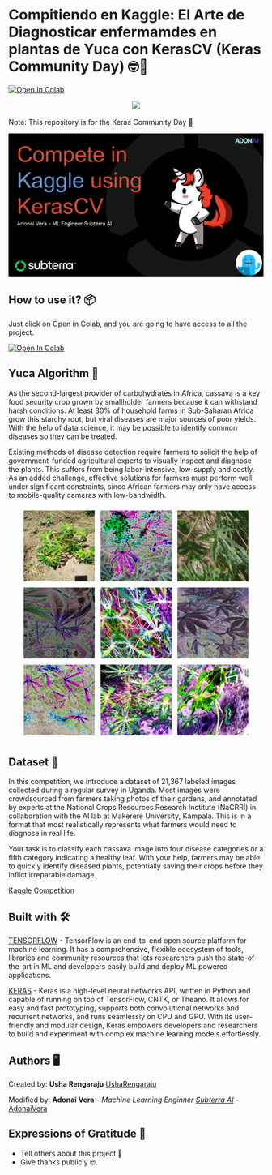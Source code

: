 # Compitiendo en Kaggle: El Arte de Diagnosticar enfermamdes en plantas de Yuca con KerasCV (Keras Community Day) 🤓🚀
[![Open In Colab](https://colab.research.google.com/assets/colab-badge.svg)](Keras_Community_Day_Compete_in_Kaggle_using_KerasCV.ipynb)

<p align="center">
  <img src="https://readme-typing-svg.herokuapp.com/?lines=Welcome+Keras+Community+Day!;Bienvenidos!;Accueillir!;欢迎!&font=Fira%20Code&center=true&width=380&height=50">
</p>

Note: This repository is for the Keras Community Day 📄

![image](img/code.png)

## How to use it? 📦
Just click on Open in Colab, and you are going to have access to all the project.

[![Open In Colab](https://colab.research.google.com/assets/colab-badge.svg)](Keras_Community_Day_Compete_in_Kaggle_using_KerasCV.ipynb)

## Yuca Algorithm :space_invader: 
As the second-largest provider of carbohydrates in Africa, cassava is a key food security crop grown by smallholder farmers because it can withstand harsh conditions. At least 80% of household farms in Sub-Saharan Africa grow this starchy root, but viral diseases are major sources of poor yields. With the help of data science, it may be possible to identify common diseases so they can be treated.

Existing methods of disease detection require farmers to solicit the help of government-funded agricultural experts to visually inspect and diagnose the plants. This suffers from being labor-intensive, low-supply and costly. As an added challenge, effective solutions for farmers must perform well under significant constraints, since African farmers may only have access to mobile-quality cameras with low-bandwidth.

<p align="center">
  <img width="460" height="460" src="img/example.png">
</p>




## Dataset 📖
In this competition, we introduce a dataset of 21,367 labeled images collected during a regular survey in Uganda. Most images were crowdsourced from farmers taking photos of their gardens, and annotated by experts at the National Crops Resources Research Institute (NaCRRI) in collaboration with the AI lab at Makerere University, Kampala. This is in a format that most realistically represents what farmers would need to diagnose in real life.

Your task is to classify each cassava image into four disease categories or a fifth category indicating a healthy leaf. With your help, farmers may be able to quickly identify diseased plants, potentially saving their crops before they inflict irreparable damage.

[Kaggle Competition](https://www.kaggle.com/competitions/cassava-leaf-disease-classification/overview)

## Built with 🛠️
[TENSORFLOW](https://www.tensorflow.org/) - TensorFlow is an end-to-end open source platform for machine learning. It has a comprehensive, flexible ecosystem of tools, libraries and community resources that lets researchers push the state-of-the-art in ML and developers easily build and deploy ML powered applications.

[KERAS](https://keras.io/)  - Keras is a high-level neural networks API, written in Python and capable of running on top of TensorFlow, CNTK, or Theano. It allows for easy and fast prototyping, supports both convolutional networks and recurrent networks, and runs seamlessly on CPU and GPU. With its user-friendly and modular design, Keras empowers developers and researchers to build and experiment with complex machine learning models effortlessly.

## Authors 🖥
Created by: **Usha Rengaraju** [UshaRengaraju](https://github.com/ushareng)

Modified by:  **Adonai Vera** - *Machine Learning Enginner [Subterra AI](https://www.subterra.ai/)* - [AdonaiVera](https://github.com/AdonaiVera)

## Expressions of Gratitude 🎁
* Tell others about this project 📢
* Give thanks publicly 🤓.
